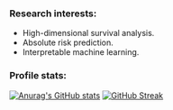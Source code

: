 ### Research interests:

* High-dimensional survival analysis.
* Absolute risk prediction.
* Interpretable machine learning.

### Profile stats:

[![Anurag's GitHub stats](https://github-readme-stats.vercel.app/api?username=Shahin-Roshani)](https://github.com/anuraghazra/github-readme-stats)
[![GitHub Streak](https://github-readme-streak-stats.herokuapp.com/?user=Shahin-Roshani)](https://git.io/streak-stats)
